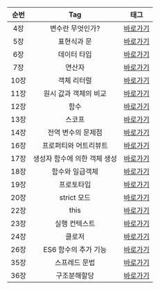 | 순번 |             Tag              |                                        태그                                         |
| :--: | :--------------------------: | :---------------------------------------------------------------------------------: |
| 4장  |       변수란 무엇인가?       |     [바로가기](https://kimbangg.notion.site/4-322f0e09f8da4dd8beb6885c7b0f4ae7)     |
| 5장  |         표현식과 문          |     [바로가기](https://kimbangg.notion.site/5-f8892691944e44a09734040c50605fb6)     |
| 6장  |         데이터 타입          |     [바로가기](https://kimbangg.notion.site/6-bdb958eea6c842c19a5c63df1e83595c)     |
| 7장  |            연산자            |     [바로가기](https://kimbangg.notion.site/7-65e310a8c12040fca145022f1212481b)     |
| 10장 |         객체 리터럴          |    [바로가기](https://kimbangg.notion.site/10-0aae3a95a2944c8687239911676bcc06)     |
| 11장 |    원시 값과 객체의 비교     |    [바로가기](https://kimbangg.notion.site/11-3203d497a9134d2e9e7caafc910a32b5)     |
| 12장 |             함수             |   [바로가기](https://kimbangg.notion.site/12-245a52391676455bb15e89e2d2740ad8)    |
| 13장 |            스코프            |    [바로가기](https://kimbangg.notion.site/13-6d4b5d8887f348e9b0858c0746ac0a0a)     |
| 14장 |      전역 변수의 문제점      |    [바로가기](https://kimbangg.notion.site/14-d490234b146b40cfa62799bb1799e12f)     |
| 16장 |    프로퍼티와 어트리뷰트     |    [바로가기](https://kimbangg.notion.site/16-924288636b504d399c3e8c8196bd0941)     |
| 17장 | 생성자 함수에 의한 객체 생성 |    [바로가기](https://kimbangg.notion.site/17-322f083d31a643ad8ca58ca119424182)     |
| 18장 |       함수와 일급객체        |    [바로가기](https://kimbangg.notion.site/18-b8f6a108563444a9b740e8b88bbe094c)     |
| 19장 |          프로토타입          |    [바로가기](https://kimbangg.notion.site/19-dc23ddcee99049f4b71306cb2bdbb147)     |
| 20장 |         strict 모드          | [바로가기](https://kimbangg.notion.site/20-strict-1d224832a46f4e1f9cfd8056b53f4d74) |
| 22장 |             this             |  [바로가기](https://kimbangg.notion.site/22-this-9ddde1f27b2d4479b14404c209c0f280)  |
| 23장 |        실행 컨텍스트         |    [바로가기](https://kimbangg.notion.site/23-cae0d2494816463a867406b42faa6a35)     |
| 24장 |            클로저            |    [바로가기](https://kimbangg.notion.site/24-cf39d5af46244a4cb2def13c5745208b)     |
| 26장 |     ES6 함수의 추가 기능     |  [바로가기](https://kimbangg.notion.site/26-ES6-cf458f48efcd4877b0ebbbf899f085f8)   |
| 35장 |        스프레드 문법         |    [바로가기](https://kimbangg.notion.site/35-e9e0e3d82d0a4e7abd9d28714a17c4b7)     |
| 36장 |         구조분해할당         |    [바로가기](https://kimbangg.notion.site/36-a86e3e0958004fcaac1090c277020f33)     |
